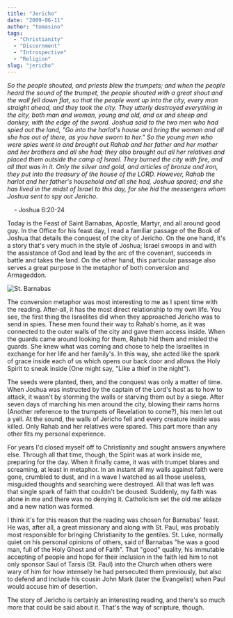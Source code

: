 ```yaml
---
title: "Jericho"
date: "2009-06-11"
author: "tomasino"
tags:
  - "Christianity"
  - "Discernment"
  - "Introspective"
  - "Religion"
slug: "jericho"
---
```


<span style="font-style: italic;">So the people shouted, and priests
blew the trumpets; and when the people heard the sound of the trumpet,
the people shouted with a great shout and the wall fell down flat, so
that the people went up into the city, every man straight ahead, and
they took the city. They utterly destroyed everything in the city, both
man and woman, young and old, and ox and sheep and donkey, with the edge
of the sword. Joshua said to the two men who had spied out the land, "Go
into the harlot's house and bring the woman and all she has out of
there, as you have sworn to her." So the young men who were spies went
in and brought out Rahab and her father and her mother and her brothers
and all she had; they also brought out all her relatives and placed them
outside the camp of Israel. They burned the city with fire, and all that
was in it. Only the silver and gold, and articles of bronze and iron,
they put into the treasury of the house of the LORD. However, Rahab the
harlot and her father's household and all she had, Joshua spared; and
she has lived in the midst of Israel to this day, for she hid the
messengers whom Joshua sent to spy out Jericho.</span>

    - Joshua 6:20-24

Today is the Feast of Saint Barnabas, Apostle, Martyr, and all around
good guy. In the Office for his feast day, I read a familiar passage of
the Book of Joshua that details the conquest of the city of Jericho. On
the one hand, it's a story that's very much in the style of Joshua;
Israel swoops in and with the assistance of God and lead by the arc of
the covenant, succeeds in battle and takes the land. On the other hand,
this particular passage also serves a great purpose in the metaphor of
both conversion and Armageddon.

![St. Barnabas][]

The conversion metaphor was most interesting to me as I spent time with
the reading. After-all, it has the most direct relationship to my own
life. You see, the first thing the Israelites did when they approached
Jericho was to send in spies. These men found their way to Rahab's home,
as it was connected to the outer walls of the city and gave them access
inside. When the guards came around looking for them, Rahab hid them and
misled the guards. She knew what was coming and chose to help the
Israelites in exchange for her life and her family's. In this way, she
acted like the spark of grace inside each of us which opens our back
door and allows the Holy Spirit to sneak inside (One might say, "Like a
thief in the night").

The seeds were planted, then, and the conquest was only a matter of
time. When Joshua was instructed by the captain of the Lord's host as to
how to attack, it wasn't by storming the walls or starving them out by a
siege. After seven days of marching his men around the city, blowing
their rams horns (Another reference to the trumpets of Revelation to
come?), his men let out a yell. At the sound, the walls of Jericho fell
and every creature inside was killed. Only Rahab and her relatives were
spared. This part more than any other fits my personal experience.

For years I'd closed myself off to Christianity and sought answers
anywhere else. Through all that time, though, the Spirit was at work
inside me, preparing for the day. When it finally came, it was with
trumpet blares and screaming, at least in metaphor. In an instant all my
walls against faith were gone, crumbled to dust, and in a wave I watched
as all those useless, misguided thoughts and searching were destroyed.
All that was left was that single spark of faith that couldn't be
doused. Suddenly, my faith was alone in me and there was no denying it.
Catholicism set the old me ablaze and a new nation was formed.

I think it's for this reason that the reading was chosen for Barnabas'
feast. He was, after all, a great missionary and along with St. Paul,
was probably most responsible for bringing Christianity to the gentiles.
St. Luke, normally quiet on his personal opinions of others, said of
Barnabas "he was a good man, full of the Holy Ghost and of Faith". That
"good" quality, his immutable accepting of people and hope for their
inclusion in the faith led him to not only sponsor Saul of Tarsis (St.
Paul) into the Church when others were wary of him for how intensely he
had persecuted them previously, but also to defend and include his
cousin John Mark (later the Evangelist) when Paul would accuse him of
desertion.

The story of Jericho is certainly an interesting reading, and there's so
much more that could be said about it. That's the way of scripture,
though.

  [St. Barnabas]: https://blog.tomasino.org/images/barnabas.jpg
